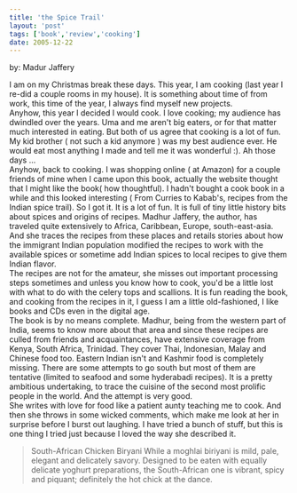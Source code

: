 ```yaml
---
title: 'the Spice Trail'
layout: 'post'
tags: ['book','review','cooking']
date: 2005-12-22
---
```

<!--more-->
by: Madur Jaffery


 I am on my Christmas break these days. This year, I am cooking (last year I re-did a couple rooms in my house). It is something about time of from work, this time of the year, I always find myself new projects. <br>
Anyhow, this year I decided I would cook. I love cooking; my audience has dwindled over the years. Uma and me aren't big eaters, or for that matter much interested in eating. But both of us agree that cooking is a lot of fun. My kid brother ( not such a kid anymore ) was my best audience ever. He would eat most anything I made and tell me it was wonderful :). Ah those days ...<br> 
Anyhow, back to cooking. I was shopping online ( at Amazon) for a couple friends of mine when I came upon this book, actually the website thought that I might like the book( how thoughtful). I hadn't bought a cook book in a while and this looked interesting ( From Curries to Kabab's, recipes from the Indian spice trail). So I got it. It is a lot of fun. It is full of tiny little history bits about spices and origins of recipes. Madhur Jaffery, the author, has traveled quite extensively to Africa, Caribbean, Europe, south-east-asia. And she traces the recipes from these places and retails stories about how the immigrant Indian population modified the recipes to work with the available spices or sometime add Indian spices to local recipes to give them Indian flavor. <br>
The recipes are not for the amateur, she misses out important processing steps sometimes and unless you know how to cook, you'd be a little lost with what to do with the celery tops and scallions. It is fun reading the book, and cooking from the recipes in it, I guess I am a little old-fashioned, I like books and CDs even in the digital age. <br>
The book is by no means complete. Madhur, being from the western part of India, seems to know more about that area and since these recipes are culled from friends and acquaintances, have extensive coverage from Kenya, South Africa, Trinidad. They cover Thai, Indonesian, Malay and Chinese food too. Eastern Indian isn't and Kashmir food is completely missing. There are some attempts to go south but most of them are tentative (limited to seafood and some hyderabadi recipes). It is a pretty ambitious undertaking, to trace the cuisine of the second most prolific people in the world. And the attempt is very good. <br>
She writes with love for food like a patient aunty teaching me to cook. And then she throws in some wicked comments, which make me look at her in surprise before I burst out laughing. I have tried a bunch of stuff, but this is one thing I tried just because I loved the way she described it. <br>
<blockquote>
South-African Chicken Biryani While a moghlai biriyani is mild, pale, elegant and delicately savory. Designed to be eaten with equally delicate yoghurt preparations, the South-African one is vibrant, spicy and piquant; definitely the hot chick at the dance.</blockquote>
